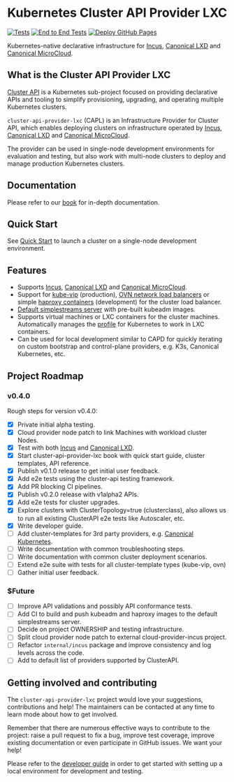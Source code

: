 # Kubernetes Cluster API Provider LXC

[![Tests](https://github.com/neoaggelos/cluster-api-provider-lxc/actions/workflows/test.yml/badge.svg)](https://github.com/neoaggelos/cluster-api-provider-lxc/actions/workflows/test.yml)
[![End to End Tests](https://github.com/neoaggelos/cluster-api-provider-lxc/actions/workflows/test-e2e-full.yml/badge.svg)](https://github.com/neoaggelos/cluster-api-provider-lxc/actions/workflows/test-e2e-full.yml)
[![Deploy GitHub Pages](https://github.com/neoaggelos/cluster-api-provider-lxc/actions/workflows/docs.yml/badge.svg)](https://github.com/neoaggelos/cluster-api-provider-lxc/actions/workflows/docs.yml)

Kubernetes-native declarative infrastructure for [Incus](https://linuxcontainers.org/incus/introduction/), [Canonical LXD](https://canonical.com/lxd) and [Canonical MicroCloud](https://canonical.com/microcloud).

## What is the Cluster API Provider LXC

[Cluster API](https://cluster-api.sigs.k8s.io) is a Kubernetes sub-project focused on providing declarative APIs and tooling to simplify provisioning, upgrading, and operating multiple Kubernetes clusters.

`cluster-api-provider-lxc` (CAPL) is an Infrastructure Provider for Cluster API, which enables deploying clusters on infrastructure operated by [Incus](https://linuxcontainers.org/incus/introduction/), [Canonical LXD](https://canonical.com/lxd) and [Canonical MicroCloud](https://canonical.com/microcloud).

The provider can be used in single-node development environments for evaluation and testing, but also work with multi-node clusters to deploy and manage production Kubernetes clusters.

## Documentation

Please refer to our [book](https://neoaggelos.github.io/cluster-api-provider-lxc) for in-depth documentation.

## Quick Start

See [Quick Start](./tutorial/quick-start.md) to launch a cluster on a single-node development environment.

## Features

- Supports [Incus](https://linuxcontainers.org/incus/introduction/), [Canonical LXD](https://canonical.com/lxd) and [Canonical MicroCloud](https://canonical.com/microcloud).
- Support for [kube-vip](./reference/templates/kube-vip.md) (production), [OVN network load balancers](./reference/templates/ovn.md) or simple [haproxy containers](./reference/templates/development.md) (development) for the cluster load balancer.
- [Default simplestreams server](./reference/default-simplestreams-server.md) with pre-built kubeadm images.
- Supports virtual machines or LXC containers for the cluster machines. Automatically manages the [profile](./reference/profile/kubeadm.md) for Kubernetes to work in LXC containers.
- Can be used for local development similar to CAPD for quickly iterating on custom bootstrap and control-plane providers, e.g. K3s, Canonical Kubernetes, etc.

## Project Roadmap

### v0.4.0

Rough steps for version v0.4.0:

- [x] Private initial alpha testing.
- [x] Cloud provider node patch to link Machines with workload cluster Nodes.
- [x] Test with both [Incus](https://linuxcontainers.org/incus/introduction/) and [Canonical LXD](https://canonical.com/lxd).
- [x] Start cluster-api-provider-lxc book with quick start guide, cluster templates, API reference.
- [x] Publish v0.1.0 release to get initial user feedback.
- [x] Add e2e tests using the cluster-api testing framework.
- [x] Add PR blocking CI pipelines.
- [x] Publish v0.2.0 release with v1alpha2 APIs.
- [x] Add e2e tests for cluster upgrades.
- [x] Explore clusters with ClusterTopology=true (clusterclass), also allows us to run all existing ClusterAPI e2e tests like Autoscaler, etc.
- [x] Write developer guide.
- [ ] Add cluster-templates for 3rd party providers, e.g. [Canonical Kubernetes](https://github.com/canonical/cluster-api-k8s).
- [ ] Write documentation with common troubleshooting steps.
- [ ] Write documentation with common cluster deployment scenarios.
- [ ] Extend e2e suite with tests for all cluster-template types (kube-vip, ovn)
- [ ] Gather initial user feedback.

### $Future

- [ ] Improve API validations and possibly API conformance tests.
- [ ] Add CI to build and push kubeadm and haproxy images to the default simplestreams server.
- [ ] Decide on project OWNERSHIP and testing infrastructure.
- [ ] Split cloud provider node patch to external cloud-provider-incus project.
- [ ] Refactor `internal/incus` package and improve consistency and log levels across the code.
- [ ] Add to default list of providers supported by ClusterAPI.

## Getting involved and contributing

The `cluster-api-provider-lxc` project would love your suggestions, contributions and help! The maintainers can be contacted at any time to learn mode about how to get involved.

Remember that there are numerous effective ways to contribute to the project: raise a pull request to fix a bug, improve test coverage, improve existing documentation or even participate in GitHub issues. We want your help!

Please refer to the [developer guide](./howto/developer-guide.md) in order to get started with setting up a local environment for development and testing.
